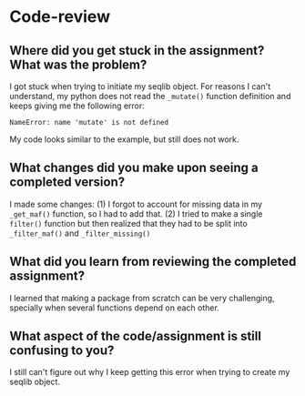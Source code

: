 # Code-review

## Where did you get stuck in the assignment? What was the problem?

I got stuck when trying to initiate my seqlib object. For reasons I can't understand, my python does not read the `_mutate()` function definition and keeps giving me the following error:
```
NameError: name 'mutate' is not defined
```
My code looks similar to the example, but still does not work.

## What changes did you make upon seeing a completed version?

I made some changes:
(1) I forgot to account for missing data in my `_get_maf()` function, so I had to add that.
(2) I tried to make a single `filter()` function but then realized that they had to be split into `_filter_maf()` and `_filter_missing()`

## What did you learn from reviewing the completed assignment?

I learned that making a package from scratch can be very challenging, specially when several functions depend on each other.

## What aspect of the code/assignment is still confusing to you?

I still can't figure out why I keep getting this error when trying to create my seqlib object.
